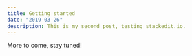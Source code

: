 ```yaml
---
title: Getting started
date: "2019-03-26"
description: This is my second post, testing stackedit.io.
---
```

More to come, stay tuned!
<!--stackedit_data:
eyJoaXN0b3J5IjpbLTQ2MzAyNDU3Nl19
-->